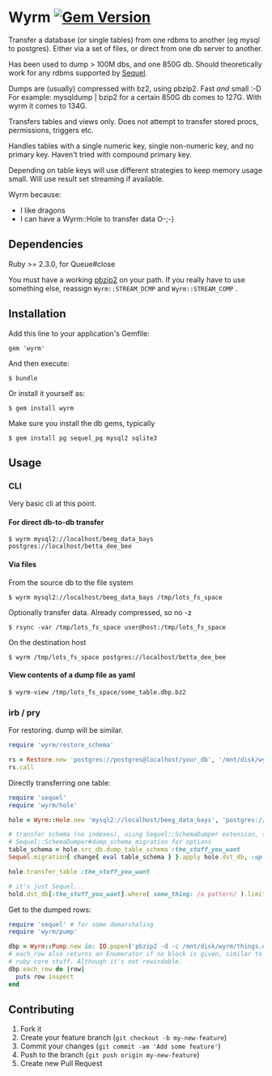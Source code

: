 # Wyrm [![Gem Version](https://badge.fury.io/rb/wyrm.png)](http://badge.fury.io/rb/wyrm)

<!---
[![Build Status](https://travis-ci.org/djellemah/wyrm.png?branch=master)](https://travis-ci.org/djellemah/wyrm)
-->

Transfer a database (or single tables) from one rdbms to another (eg mysql to
postgres). Either via a set of files, or direct from one db server to another.

Has been used to dump > 100M dbs, and one 850G db.
Should theoretically work for any rdbms supported by [Sequel](http://sequel.jeremyevans.net/).

Dumps are (usually) compressed with bz2, using pbzip2. Fast *and* small :-D
For example: mysqldump | bzip2 for a certain 850G db comes to 127G. With wyrm
it comes to 134G.

Transfers tables and views only. Does not attempt to transfer
stored procs, permissions, triggers etc.

Handles tables with a single numeric key, single non-numeric key, and no
primary key. Haven't tried with compound primary key.

Depending on table keys will use different strategies to keep memory usage small.
Will use result set streaming if available.

Wyrm because:

- I like dragons
- I can have a Wyrm::Hole to transfer data O-;-)

## Dependencies

Ruby >= 2.3.0, for Queue#close

You must have a working
[pbzip2](http://compression.ca/pbzip2/ "Will use all your cores")
on your path. If you really have to use something else,
reassign ```Wyrm::STREAM_DCMP``` and ```Wyrm::STREAM_COMP``` .

## Installation

Add this line to your application's Gemfile:

    gem 'wyrm'

And then execute:

    $ bundle

Or install it yourself as:

    $ gem install wyrm

Make sure you install the db gems, typically

    $ gem install pg sequel_pg mysql2 sqlite3

## Usage

### CLI

Very basic cli at this point.

#### For direct db-to-db transfer

    $ wyrm mysql2://localhost/beeg_data_bays postgres://localhost/betta_dee_bee

#### Via files
From the source db to the file system

    $ wyrm mysql2://localhost/beeg_data_bays /tmp/lots_fs_space

Optionally transfer data. Already compressed, so no -z

    $ rsync -var /tmp/lots_fs_space user@host:/tmp/lots_fs_space

On the destination host

    $ wyrm /tmp/lots_fs_space postgres://localhost/betta_dee_bee

#### View contents of a dump file as yaml

    $ wyrm-view /tmp/lots_fs_space/some_table.dbp.bz2

### irb / pry

For restoring. dump will be similar.

``` ruby
require 'wyrm/restore_schema'

rs = Restore.new 'postgres://postgres@localhost/your_db', '/mnt/disk/wyrm'
rs.call
```

Directly transferring one table:

``` ruby
require 'sequel'
require 'wyrm/hole'

hole = Wyrm::Hole.new 'mysql2://localhost/beeg_data_bays', 'postgres://localhost/betta_dee_bee'

# transfer schema (no indexes), using Sequel::SchemaDumper extension, see
# Sequel::SchemaDumper#dump_schema_migration for options
table_schema = hole.src_db.dump_table_schema :the_stuff_you_want
Sequel.migration{ change{ eval table_schema } }.apply hole.dst_db, :up

hole.transfer_table :the_stuff_you_want

# it's just Sequel...
hold.dst_db[:the_stuff_you_want].where( some_thing: /a pattern/ ).limit(10).all
```

Get to the dumped rows:

``` ruby
require 'sequel' # for some demarshaling
require 'wyrm/pump'

dbp = Wyrm::Pump.new io: IO.popen('pbzip2 -d -c /mnt/disk/wyrm/things.dbp.bz2')
# each_row also returns an Enumerator if no block is given, similar to much
# ruby core stuff. Although it's not rewindable.
dbp.each_row do |row|
  puts row.inspect
end
```

## Contributing

1. Fork it
2. Create your feature branch (`git checkout -b my-new-feature`)
3. Commit your changes (`git commit -am 'Add some feature'`)
4. Push to the branch (`git push origin my-new-feature`)
5. Create new Pull Request
